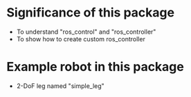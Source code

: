# Significance of this package
- To understand "ros_control" and "ros_controller"  
- To show how to create custom ros_controller

# Example robot in this package
- 2-DoF leg named "simple_leg"